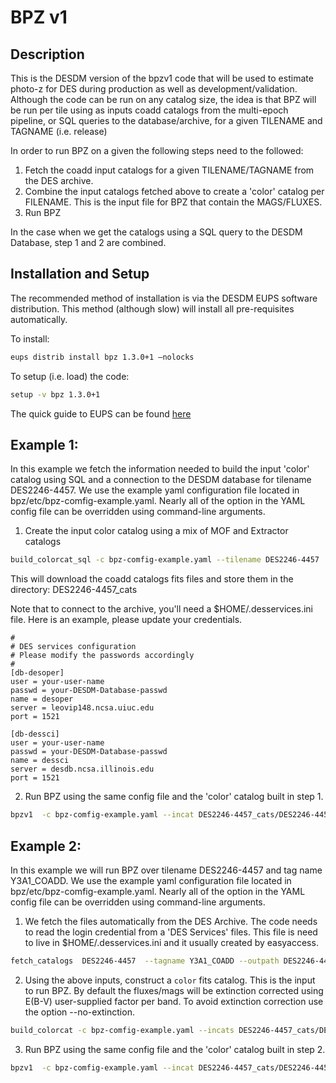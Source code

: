 # BPZ v1

Description
-----------

This is the DESDM version of the bpzv1 code that will be used to estimate photo-z for DES during production as well as development/validation. Although the code can be run on any catalog size, the idea is that BPZ will be run per tile using as inputs coadd catalogs from the multi-epoch pipeline, or SQL queries to the database/archive, for a given TILENAME and TAGNAME (i.e. release)

In order to run BPZ on a given the following steps need to the followed:
1. Fetch the coadd input catalogs for a given TILENAME/TAGNAME from the DES archive.
2. Combine the input catalogs fetched above to create a 'color' catalog per FILENAME. This is the input file for BPZ that contain the MAGS/FLUXES.
3. Run BPZ

In the case when we get the catalogs using a SQL query to the DESDM Database, step 1 and 2 are combined.


Installation and Setup
----------------------

The recommended method of installation is via the DESDM EUPS software distribution. This method (although slow) will install all pre-requisites automatically. 

To install:

```bash
eups distrib install bpz 1.3.0+1 —nolocks
```

To setup (i.e. load) the code:
```bash
setup -v bpz 1.3.0+1
```

The quick guide to EUPS can be found [here](https://opensource.ncsa.illinois.edu/confluence/display/DESDM/The+Impatient%27s+Guide+to+DESDM+EUPS+installation)


Example 1:
----------

In this example we fetch the information needed to build the input 'color' catalog using SQL and a connection to the DESDM database for tilename DES2246-4457. We use the example yaml configuration file located in bpz/etc/bpz-comfig-example.yaml. Nearly all of the option in the YAML config file can be overridden using command-line arguments.


1. Create the input color catalog using a mix of MOF and Extractor catalogs

```bash
build_colorcat_sql -c bpz-comfig-example.yaml --tilename DES2246-4457  --outcat DES2246-4457_cats/DES2246-4457_r2583p01_color.fits 
```

This will download the coadd catalogs fits files and store them in the directory: DES2246-4457_cats

Note that to connect to the archive, you'll need a $HOME/.desservices.ini file. Here is an example, please update your credentials.

```
#
# DES services configuration
# Please modify the passwords accordingly
#
[db-desoper]
user = your-user-name
passwd = your-DESDM-Database-passwd
name = desoper
server = leovip148.ncsa.uiuc.edu
port = 1521

[db-dessci]
user = your-user-name
passwd = your-DESDM-Database-passwd
name = dessci
server = desdb.ncsa.illinois.edu
port = 1521
```

2. Run BPZ using the same config file and the 'color' catalog built in step 1.

```bash
bpzv1  -c bpz-comfig-example.yaml --incat DES2246-4457_cats/DES2246-4457_r2583p01_color.fits --n_jobs 6  --outbpz DES2246-4457_cats/DES2246-4457_r2583p01_bpz.fits
```




Example 2:
----------

In this example we will run BPZ over tilename DES2246-4457 and tag name Y3A1_COADD. We use the example yaml configuration file located in bpz/etc/bpz-comfig-example.yaml. Nearly all of the option in the YAML config file can be overridden using command-line arguments.

1. We fetch the files automatically from the DES Archive. The code needs to read the login credential from a 'DES Services' files. This file is need to live in $HOME/.desservices.ini  and it usually created by easyaccess.

```bash
fetch_catalogs  DES2246-4457  --tagname Y3A1_COADD --outpath DES2246-4457_cats --clobber --verbose 
```

2. Using the above inputs, construct a `color` fits catalog. This is the input to run BPZ. By default the fluxes/mags will be extinction corrected using E(B-V) user-supplied factor per band. To avoid extinction correction use the option --no-extinction.
```bash
build_colorcat -c bpz-comfig-example.yaml --incats DES2246-4457_cats/DES2246-4457_r2583p01_*cat.fits  --outcat DES2246-4457_cats/DES2246-4457_r2583p01_color.fits
```

3. Run BPZ using the same config file and the 'color' catalog built in step 2.

```bash
bpzv1  -c bpz-comfig-example.yaml --incat DES2246-4457_cats/DES2246-4457_r2583p01_color.fits --n_jobs 6  --outbpz DES2246-4457_cats/DES2246-4457_r2583p01_bpz.fits
```


